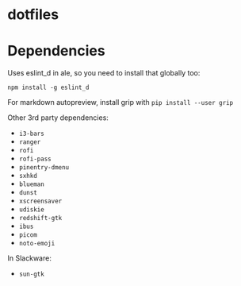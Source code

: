 dotfiles
========

# Dependencies

Uses eslint\_d in ale, so you need to install that globally too:

	npm install -g eslint_d

For markdown autopreview, install grip with `pip install --user grip`

Other 3rd party dependencies:
- `i3-bars`
- `ranger`
- `rofi`
- `rofi-pass`
- `pinentry-dmenu`
- `sxhkd`
- `blueman`
- `dunst`
- `xscreensaver`
- `udiskie`
- `redshift-gtk`
- `ibus`
- `picom`
- `noto-emoji`

In Slackware:
- `sun-gtk`
